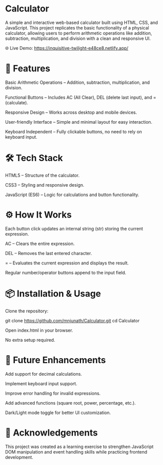 # Calculator

A simple and interactive web-based calculator built using HTML, CSS, and JavaScript. This project replicates the basic functionality of a physical calculator, allowing users to perform arithmetic operations like addition, subtraction, multiplication, and division with a clean and responsive UI.

🌐 Live Demo: https://inquisitive-twilight-e48ce8.netlify.app/

# 🚀 Features

Basic Arithmetic Operations – Addition, subtraction, multiplication, and division.

Functional Buttons – Includes AC (All Clear), DEL (delete last input), and = (calculate).

Responsive Design – Works across desktop and mobile devices.

User-friendly Interface – Simple and minimal layout for easy interaction.

Keyboard Independent – Fully clickable buttons, no need to rely on keyboard input.

# 🛠️ Tech Stack

HTML5 – Structure of the calculator.

CSS3 – Styling and responsive design.

JavaScript (ES6) – Logic for calculations and button functionality.

# ⚙️ How It Works

Each button click updates an internal string (str) storing the current expression.

AC – Clears the entire expression.

DEL – Removes the last entered character.

= – Evaluates the current expression and displays the result.

Regular number/operator buttons append to the input field.

# 📦 Installation & Usage

Clone the repository:

git clone https://github.com/mnjunath/Calculator.git
cd Calculator


Open index.html in your browser.

No extra setup required.

# 🔮 Future Enhancements

Add support for decimal calculations.

Implement keyboard input support.

Improve error handling for invalid expressions.

Add advanced functions (square root, power, percentage, etc.).

Dark/Light mode toggle for better UI customization.

# 🙌 Acknowledgements

This project was created as a learning exercise to strengthen JavaScript DOM manipulation and event handling skills while practicing frontend development.
